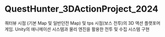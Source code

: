 # QuestHunter_3DActionProject_2024
쿼터뷰 시점 (기본 Map 및 일반던전 Map) 및 tps 시점(보스 전투)의 3D 액션 플랫포머 게임. Unity의 애니메이션 시스템과 물리 엔진을 활용한 전투 및 수집 시스템 구현
